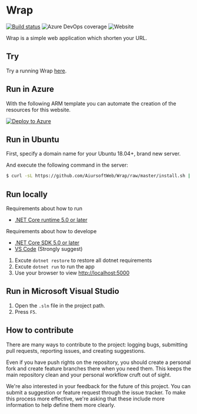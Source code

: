# Wrap

[![Build status](https://dev.azure.com/aiursoft/Star/_apis/build/status/Wrap%20Build)](https://dev.azure.com/aiursoft/Star/_build/latest?definitionId=17)
![Azure DevOps coverage](https://img.shields.io/azure-devops/coverage/aiursoft/Star/17)
![Website](https://img.shields.io/website?url=https%3A%2F%2Fwrap.aiursoft.com%2F%3Fshow%3Ddirect)

Wrap is a simple web application which shorten your URL.

## Try

Try a running Wrap [here](https://wrap.aiursoft.com).

## Run in Azure

With the following ARM template you can automate the creation of the resources for this website.

[![Deploy to Azure](https://azuredeploy.net/deploybutton.svg)](https://deploy.azure.com/?repository=https://github.com/AiursoftWeb/Wrap/tree/master)

## Run in Ubuntu

First, specify a domain name for your Ubuntu 18.04+, brand new server.

And execute the following command in the server:

```bash
$ curl -sL https://github.com/AiursoftWeb/Wrap/raw/master/install.sh | sudo bash -s www.example.com
```

## Run locally

Requirements about how to run

* [.NET Core runtime 5.0 or later](https://github.com/dotnet/core/tree/master/release-notes)

Requirements about how to develope

* [.NET Core SDK 5.0 or later](https://github.com/dotnet/core/tree/master/release-notes)
* [VS Code](https://code.visualstudio.com) (Strongly suggest)

1. Excute `dotnet restore` to restore all dotnet requirements
2. Excute `dotnet run` to run the app
3. Use your browser to view [http://localhost:5000](http://localhost:5000)

## Run in Microsoft Visual Studio

1. Open the `.sln` file in the project path.
2. Press `F5`.

## How to contribute

There are many ways to contribute to the project: logging bugs, submitting pull requests, reporting issues, and creating suggestions.

Even if you have push rights on the repository, you should create a personal fork and create feature branches there when you need them. This keeps the main repository clean and your personal workflow cruft out of sight.

We're also interested in your feedback for the future of this project. You can submit a suggestion or feature request through the issue tracker. To make this process more effective, we're asking that these include more information to help define them more clearly.
